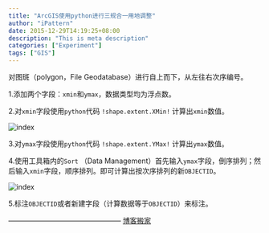```yaml
---
title: "ArcGIS使用python进行三规合一用地调整"
author: "iPattern"
date: 2015-12-29T14:19:25+08:00
description: "This is meta description"
categories: ["Experiment"]
tags: ["GIS"]
---
```


对图斑（polygon，File Geodatabase）进行自上而下，从左往右次序编号。

1.添加两个字段：`xmin`和`ymax`，数据类型均为浮点数。

2.对`xmin`字段使用`python`代码 `!shape.extent.XMin!` 计算出`xmin`数值。


![index](/images/posts/2015-08-12-arcgis-index-1.png)




3.对`ymax`字段使用`python`代码 `!shape.extent.YMax!` 计算出`ymax`数值。

4.使用工具箱内的`Sort` （Data Management）首先输入`ymax`字段，倒序排列；然后输入`xmin`字段，顺序排列。即可计算出按次序排列的新`OBJECTID`。


![index](/images/posts/2015-08-12-arcgis-index-2.png)




5.标注`OBJECTID`或者新建字段（计算数据等于`OBJECTID`）来标注。

————————————————
[博客搬家](https://blog.csdn.net/dxbjfu08/article/details/47445159)
